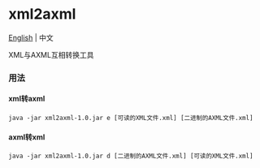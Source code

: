 # xml2axml
[English](README.md) | 中文

XML与AXML互相转换工具

### 用法

#### xml转axml  
``` shell
java -jar xml2axml-1.0.jar e [可读的XML文件.xml] [二进制的AXML文件.xml]
```

#### axml转xml
``` shell
java -jar xml2axml-1.0.jar d [二进制的AXML文件.xml] [可读的XML文件.xml]
```
